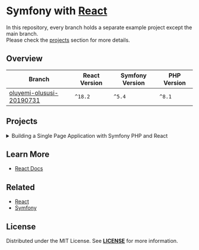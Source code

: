 # Symfony with [React][react_website]

In this repository, every branch holds a separate example project except the main branch.  
Please check the [projects](#projects) section for more details.

## Overview
| Branch                                                  | React Version | Symfony Version | PHP Version |
|---------------------------------------------------------|---------------|-----------------|-------------|
| [oluyemi-olususi-20190731][oluyemi-olususi-20190731-tt] | `^18.2`       | `^5.4`          | `^8.1`      |


## Projects
<details><summary>Building a Single Page Application with Symfony PHP and React</summary>  
<p>  

<img 
src="https://user-images.githubusercontent.com/5810350/220195252-d7cd333b-a417-4848-871d-ab3429fdce08.png" 
alt="Symfony React Project"
width="50%"
/>  

**Resources:**
- [Building a Single Page Application with Symfony PHP and React](https://www.twilio.com/blog/building-a-single-page-application-with-symfony-php-and-react)
  <br/>


#### Installation
```bash
git clone git@github.com:habibun/symfony-react.git
cd symfony-react
git checkout oluyemi-olususi-20190731
symfony composer install
yarn install
symfony server:start
```

</p>
</details>


## Learn More
- [React Docs](https://reactjs.org/docs/getting-started.html)


## Related
- [React](https://github.com/habibun/react)
- [Symfony](https://github.com/habibun/symfony)


<!-- LICENSE -->
## License
Distributed under the MIT License. See **[LICENSE][license]** for more information.



[//]: # (Links)
[license]: https://github.com/habibun/symfony-react/blob/main/LICENSE
[raect]: https://reactjs.org/

[react_website]: https://netgen.io/layouts
[oluyemi-olususi-20190731]: https://github.com/habibun/symfony-react/tree/oluyemi-olususi-20190731
[oluyemi-olususi-20190731-tt]: https://github.com/habibun/symfony-react/tree/oluyemi-olususi-20190731 "Building a Single Page Application with Symfony PHP and React"
